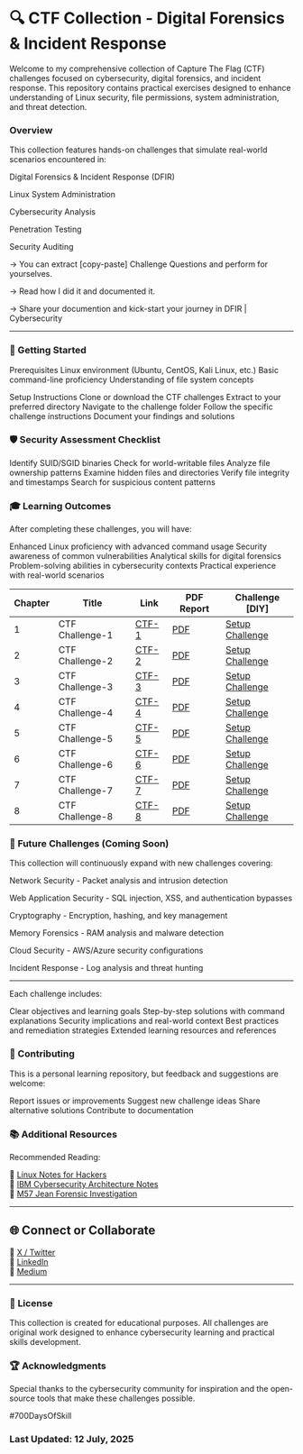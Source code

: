 # 🔍 CTF Collection - Digital Forensics & Incident Response
Welcome to my comprehensive collection of Capture The Flag (CTF) challenges focused on cybersecurity, digital forensics, and incident response. 
This repository contains practical exercises designed to enhance understanding of Linux security, file permissions, system administration, and threat detection.

### Overview
This collection features hands-on challenges that simulate real-world scenarios encountered in:

Digital Forensics & Incident Response (DFIR)

Linux System Administration

Cybersecurity Analysis

Penetration Testing

Security Auditing

-> You can extract [copy-paste] Challenge Questions and perform for yourselves.

-> Read how I did it and documented it.

-> Share your documention and kick-start your journey in DFIR | Cybersecurity

---

### 🚀 Getting Started
Prerequisites
Linux environment (Ubuntu, CentOS, Kali Linux, etc.)
Basic command-line proficiency
Understanding of file system concepts

Setup Instructions
Clone or download the CTF challenges
Extract to your preferred directory
Navigate to the challenge folder
Follow the specific challenge instructions
Document your findings and solutions

### 🛡️ Security Assessment Checklist

 Identify SUID/SGID binaries
 Check for world-writable files
 Analyze file ownership patterns
 Examine hidden files and directories
 Verify file integrity and timestamps
 Search for suspicious content patterns

### 🎓 Learning Outcomes
After completing these challenges, you will have:

Enhanced Linux proficiency with advanced command usage
Security awareness of common vulnerabilities
Analytical skills for digital forensics
Problem-solving abilities in cybersecurity contexts
Practical experience with real-world scenarios




| Chapter | Title | Link | PDF Report | Challenge [DIY] |
|--------|-------|----------|---|--------|
| 1 | CTF Challenge-1 | [CTF-1](https://github.com/jynxora/dfir-ctf-lite-challenges) | [PDF](https://github.com/jynxora/dfir-ctf-lite-challenges/blob/main/Day-4%20%5BJuly-4%5D/CTF-Lite.pdf) | [Setup Challenge](https://github.com/jynxora/dfir-ctf-lite-challenges/blob/main/Day-4%20%5BJuly-4%5D/challenge.md) |
| 2 | CTF Challenge-2 | [CTF-2](https://github.com/jynxora/linux-command-forensics-ctf-challenges) | [PDF](https://github.com/jynxora/dfir-ctf-lite-challenges/blob/main/Day-4%20%5BJuly-4%5D/CTF-Lite.pdf) | [Setup Challenge](https://github.com/jynxora/dfir-ctf-lite-challenges/blob/main/Day-4%20%5BJuly-4%5D/challenge.md) |
| 3 | CTF Challenge-3 | [CTF-3](./Challenge-3) | [PDF](https://github.com/jynxora/linux-command-forensics-ctf-challenges/blob/main/Documentation/LinuxCommandsFlagTest.pdf) | [Setup Challenge](https://github.com/jynxora/CTF-Challenges-Linux-DFIR-CyberSecurity/blob/main/Challenge-3/Challenge-Setup-file.md) |
| 4 | CTF Challenge-4 | [CTF-4](./Challenge-4) | [PDF](https://github.com/jynxora/CTF-Challenges-Linux-DFIR-CyberSecurity/blob/main/Challenge-4/CTF_Challenge4.pdf) | [Setup Challenge](https://github.com/jynxora/CTF-Challenges-Linux-DFIR-CyberSecurity/blob/main/Challenge-4/Challenge-Setup-File.md) |
| 5 | CTF Challenge-5 | [CTF-5](./Challenge-5) | [PDF](./Challenge-5/CTFChallenge5.pdf) | [Setup Challenge](https://github.com/jynxora/CTF-Challenges-Linux-DFIR-CyberSecurity/raw/main/Challenge-5/Set-Up%20Challenge/Operation_Black_Echo_CTF.zip) |
| 6 | CTF Challenge-6 | [CTF-6](./Challenge-6) | [PDF](./Challenge-6/CTFChallenge6.pdf) | [Setup Challenge](https://github.com/jynxora/CTF-Challenges-Linux-DFIR-CyberSecurity/raw/main/Challenge-6/blind_gallery_ctf.zip) |
| 7 | CTF Challenge-7 | [CTF-7](./Challenge-7) | [PDF](./Challenge-7/CtfChallenge7.pdf) | [Setup Challenge](https://github.com/jynxora/CTF-Challenges-Linux-DFIR-CyberSecurity/raw/main/Challenge-7/signal_in_static_ctf.zip) |
| 8 | CTF Challenge-8 | [CTF-8](./Challenge-8) | [PDF](./Challenge-8/LAB4-CTF.pdf) | [Setup Challenge](https://github.com/stuxnet999/MemLabs/tree/master/Lab%204) |
### 🔄 Future Challenges (Coming Soon)
This collection will continuously expand with new challenges covering:

Network Security - Packet analysis and intrusion detection

Web Application Security - SQL injection, XSS, and authentication bypasses

Cryptography - Encryption, hashing, and key management

Memory Forensics - RAM analysis and malware detection

Cloud Security - AWS/Azure security configurations

Incident Response - Log analysis and threat hunting

---

Each challenge includes:

Clear objectives and learning goals
Step-by-step solutions with command explanations
Security implications and real-world context
Best practices and remediation strategies
Extended learning resources and references

### 🤝 Contributing
This is a personal learning repository, but feedback and suggestions are welcome:

Report issues or improvements
Suggest new challenge ideas
Share alternative solutions
Contribute to documentation

### 📚 Additional Resources
Recommended Reading: 

📘 [Linux Notes for Hackers](https://github.com/jynxora/Linux-Notes-for-Hackers)  
📎 [IBM Cybersecurity Architecture Notes](https://github.com/jynxora/IBM-cyber-notes)  
🧪 [M57 Jean Forensic Investigation](https://github.com/jynxora/M57-Jean-Case-Analysis)

---

## 🌐 Connect or Collaborate

📌 [X / Twitter](https://x.com/JynxZero)  
📌 [LinkedIn](https://www.linkedin.com/in/jynxora)  
📌 [Medium](https://medium.com/@jynxora)

---

### 📄 License
This collection is created for educational purposes. All challenges are original work designed to enhance cybersecurity learning and practical skills development.
### 🏆 Acknowledgments
Special thanks to the cybersecurity community for inspiration and the open-source tools that make these challenges possible.



#700DaysOfSkill

### Last Updated: 12 July, 2025
